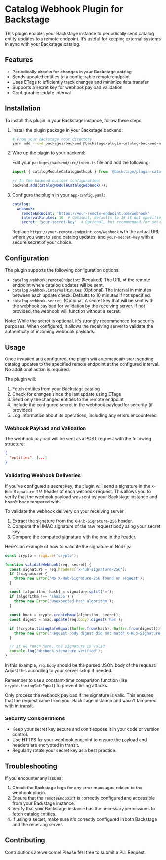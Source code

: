 # Catalog Webhook Plugin for Backstage

This plugin enables your Backstage instance to periodically send catalog entity updates to a remote endpoint. It's useful for keeping external systems in sync with your Backstage catalog.

## Features

- Periodically checks for changes in your Backstage catalog
- Sends updated entities to a configurable remote endpoint
- Uses ETags to efficiently track changes and minimize data transfer
- Supports a secret key for webhook payload validation
- Configurable update interval

## Installation

To install this plugin in your Backstage instance, follow these steps:

1. Install the plugin package in your Backstage backend:

   ```bash
   # From your Backstage root directory
   yarn add --cwd packages/backend @backstage/plugin-catalog-backend-module-catalog-webhook
   ```

2. Wire up the plugin to your backend:

   Edit your `packages/backend/src/index.ts` file and add the following:

   ```typescript
   import { catalogModuleCatalogWebhook } from '@backstage/plugin-catalog-backend-module-catalog-webhook';

   // In the backend builder configuration:
   backend.add(catalogModuleCatalogWebhook());
   ```

3. Configure the plugin in your `app-config.yaml`:

   ```yaml
   catalog:
     webhook:
       remoteEndpoint: 'https://your-remote-endpoint.com/webhook'
       intervalMinutes: 10  # Optional, defaults to 10 if not specified
       secret: 'your-secret-key'  # Optional, but recommended for security
   ```

   Replace `https://your-remote-endpoint.com/webhook` with the actual URL where you want to send catalog updates, and `your-secret-key` with a secure secret of your choice.

## Configuration

The plugin supports the following configuration options:

- `catalog.webhook.remoteEndpoint`: (Required) The URL of the remote endpoint where catalog updates will be sent.
- `catalog.webhook.intervalMinutes`: (Optional) The interval in minutes between each update check. Defaults to 10 minutes if not specified.
- `catalog.webhook.secret`: (Optional) A secret key that will be sent with the webhook payload for validation by the receiving server. If not provided, the webhook will function without a secret.

Note: While the secret is optional, it's strongly recommended for security purposes. When configured, it allows the receiving server to validate the authenticity of incoming webhook payloads.

## Usage

Once installed and configured, the plugin will automatically start sending catalog updates to the specified remote endpoint at the configured interval. No additional action is required.

The plugin will:

1. Fetch entities from your Backstage catalog
2. Check for changes since the last update using ETags
3. Send only the changed entities to the remote endpoint
4. Include the configured secret in the webhook payload for security (if provided)
5. Log information about its operations, including any errors encountered

### Webhook Payload and Validation

The webhook payload will be sent as a POST request with the following structure:

```json
{
  "entities": [...]
}
```

### Validating Webhook Deliveries

If you've configured a secret key, the plugin will send a signature in the `X-Hub-Signature-256` header of each webhook request. This allows you to verify that the webhook payload was sent by your Backstage instance and hasn't been tampered with.

To validate the webhook delivery on your receiving server:

1. Extract the signature from the `X-Hub-Signature-256` header.
2. Compute the HMAC signature of the raw request body using your secret key.
3. Compare the computed signature with the one in the header.

Here's an example of how to validate the signature in Node.js:

```javascript
const crypto = require('crypto');

function validateWebhook(req, secret) {
  const signature = req.headers['x-hub-signature-256'];
  if (!signature) {
    throw new Error('No X-Hub-Signature-256 found on request');
  }

  const [algorithm, hash] = signature.split('=');
  if (algorithm !== 'sha256') {
    throw new Error('Unexpected hash algorithm');
  }

  const hmac = crypto.createHmac(algorithm, secret);
  const digest = hmac.update(req.body).digest('hex');

  if (!crypto.timingSafeEqual(Buffer.from(hash), Buffer.from(digest))) {
    throw new Error('Request body digest did not match X-Hub-Signature-256');
  }

  // If we reach here, the signature is valid
  console.log('Webhook signature verified');
}
```

In this example, `req.body` should be the parsed JSON body of the request. Adjust this according to your server setup if needed.

Remember to use a constant-time comparison function (like `crypto.timingSafeEqual`) to prevent timing attacks.

Only process the webhook payload if the signature is valid. This ensures that the request came from your Backstage instance and wasn't tampered with in transit.

### Security Considerations

- Keep your secret key secure and don't expose it in your code or version control.
- Use HTTPS for your webhook endpoint to ensure the payload and headers are encrypted in transit.
- Regularly rotate your secret key as a best practice.

## Troubleshooting

If you encounter any issues:

1. Check the Backstage logs for any error messages related to the webhook plugin.
2. Ensure that the `remoteEndpoint` is correctly configured and accessible from your Backstage instance.
3. Verify that your Backstage instance has the necessary permissions to fetch catalog entities.
4. If using a secret, make sure it's correctly configured in both Backstage and the receiving server.

## Contributing

Contributions are welcome! Please feel free to submit a Pull Request.
